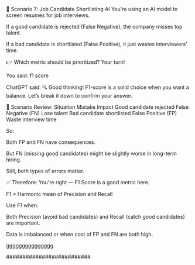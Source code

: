 🔢 Scenario 7: Job Candidate Shortlisting AI
You're using an AI model to screen resumes for job interviews.

If a good candidate is rejected (False Negative), the company misses top talent.

If a bad candidate is shortlisted (False Positive), it just wastes interviewers’ time.

👉 Which metric should be prioritized?
Your turn!







You said:
f1 score


ChatGPT said:
🔍 Good thinking! F1-score is a solid choice when you want a balance.
Let’s break it down to confirm your answer.

🔁 Scenario Review:
Situation	Mistake	Impact
Good candidate rejected	False Negative (FN)	Lose talent
Bad candidate shortlisted	False Positive (FP)	Waste interview time

So:

Both FP and FN have consequences.

But FN (missing good candidates) might be slightly worse in long-term hiring.

Still, both types of errors matter.

✅ Therefore:
You're right — F1 Score is a good metric here.

F1 = Harmonic mean of Precision and Recall

Use F1 when:

Both Precision (avoid bad candidates) and Recall (catch good candidates) are important.

Data is imbalanced or when cost of FP and FN are both high.

ggggggggggggggg

##########################